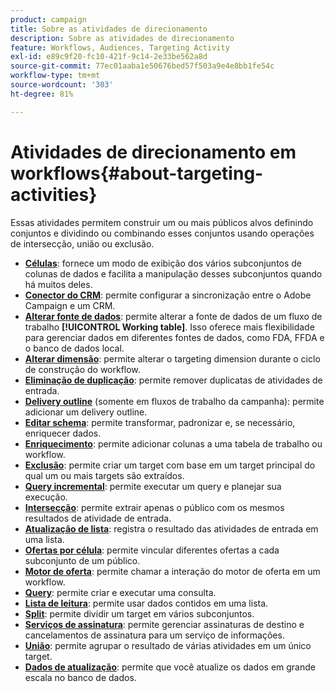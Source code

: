 ```yaml
---
product: campaign
title: Sobre as atividades de direcionamento
description: Sobre as atividades de direcionamento
feature: Workflows, Audiences, Targeting Activity
exl-id: e89c9f20-fc10-421f-9c14-2e33be562a8d
source-git-commit: 77ec01aaba1e50676bed57f503a9e4e8bb1fe54c
workflow-type: tm+mt
source-wordcount: '303'
ht-degree: 81%

---
```


# Atividades de direcionamento em workflows{#about-targeting-activities}

Essas atividades permitem construir um ou mais públicos alvos definindo conjuntos e dividindo ou combinando esses conjuntos usando operações de intersecção, união ou exclusão.

* **[Células](cells.md)**: fornece um modo de exibição dos vários subconjuntos de colunas de dados e facilita a manipulação desses subconjuntos quando há muitos deles.
* **[Conector do CRM](crm-connector.md)**: permite configurar a sincronização entre o Adobe Campaign e um CRM.
* **[Alterar fonte de dados](change-data-source.md)**: permite alterar a fonte de dados de um fluxo de trabalho **[!UICONTROL Working table]**. Isso oferece mais flexibilidade para gerenciar dados em diferentes fontes de dados, como FDA, FFDA e o banco de dados local.
* **[Alterar dimensão](change-dimension.md)**: permite alterar o targeting dimension durante o ciclo de construção do workflow.
* **[Eliminação de duplicação](deduplication.md)**: permite remover duplicatas de atividades de entrada.
* **[Delivery outline](delivery-outline.md)** (somente em fluxos de trabalho da campanha): permite adicionar um delivery outline.
* **[Editar schema](edit-schema.md)**: permite transformar, padronizar e, se necessário, enriquecer dados.
* **[Enriquecimento](enrichment.md)**: permite adicionar colunas a uma tabela de trabalho ou workflow.
* **[Exclusão](exclusion.md)**: permite criar um target com base em um target principal do qual um ou mais targets são extraídos.
* **[Query incremental](incremental-query.md)**: permite executar um query e planejar sua execução.
* **[Intersecção](intersection.md)**: permite extrair apenas o público com os mesmos resultados de atividade de entrada.
* **[Atualização de lista](list-update.md)**: registra o resultado das atividades de entrada em uma lista.
* **[Ofertas por célula](offers-by-cell.md)**: permite vincular diferentes ofertas a cada subconjunto de um público.
* **[Motor de oferta](offer-engine.md)**: permite chamar a interação do motor de oferta em um workflow.
* **[Query](query.md)**: permite criar e executar uma consulta.
* **[Lista de leitura](read-list.md)**: permite usar dados contidos em uma lista.
* **[Split](split.md)**: permite dividir um target em vários subconjuntos.
* **[Serviços de assinatura](subscription-services.md)**: permite gerenciar assinaturas de destino e cancelamentos de assinatura para um serviço de informações.
* **[União](union.md)**: permite agrupar o resultado de várias atividades em um único target.
* **[Dados de atualização](update-data.md)**: permite que você atualize os dados em grande escala no banco de dados.
